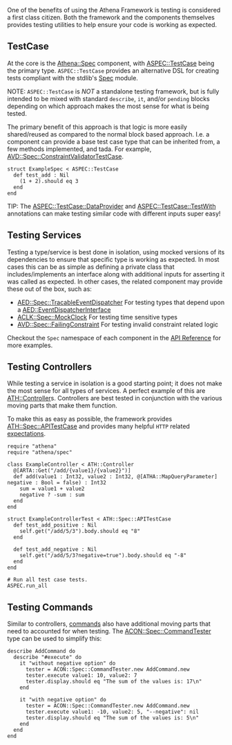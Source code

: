 One of the benefits of using the Athena Framework is testing is considered a first class citizen.
Both the framework and the components themselves provides testing utilities to help ensure your code is working as expected.

## TestCase

At the core is the [Athena::Spec](/Spec) component, with [ASPEC::TestCase](/Spec/TestCase) being the primary type.
`ASPEC::TestCase` provides an alternative DSL for creating tests compliant with the stdlib's [Spec](https://crystal-lang.org/api/Spec.html) module.

NOTE: `ASPEC::TestCase` is _NOT_ a standalone testing framework, but is fully intended to be mixed with standard `describe`, `it`, and/or `pending` blocks depending on which approach makes the most sense for what is being tested.

The primary benefit of this approach is that logic is more easily shared/reused as compared to the normal block based approach.
I.e. a component can provide a base test case type that can be inherited from, a few methods implemented, and tada.
For example, [AVD::Spec::ConstraintValidatorTestCase](/Validator/Spec/ConstraintValidatorTestCase).

```crystal
struct ExampleSpec < ASPEC::TestCase
  def test_add : Nil
    (1 + 2).should eq 3
  end
end
```

TIP: The [ASPEC::TestCase::DataProvider](/Spec/TestCase/DataProvider) and [ASPEC::TestCase::TestWith](/Spec/TestCase/TestWith) annotations can make testing similar code with different inputs super easy!

## Testing Services

Testing a type/service is best done in isolation, using mocked versions of its dependencies to ensure that specific type is working as expected.
In most cases this can be as simple as defining a private class that includes/implements an interface along with additional inputs for asserting it was called as expected.
In other cases, the related component may provide these out of the box, such as:

* [AED::Spec::TracableEventDispatcher](/EventDispatcher/Spec/TracableEventDispatcher) For testing types that depend upon a [AED::EventDispatcherInterface](/EventDispatcher/EventDispatcherInterface)
* [ACLK::Spec::MockClock](/Clock/Spec/MockClock) For testing time sensitive types
* [AVD::Spec::FailingConstraint](/Validator/Spec/FailingConstraint) For testing invalid constraint related logic

Checkout the `Spec` namespace of each component in the [API Reference](../api_reference.md) for more examples.

## Testing Controllers

While testing a service in isolation is a good starting point; it does not make the most sense for all types of services.
A perfect example of this are [ATH::Controller](/Framework/Controller)s.
Controllers are best tested in conjunction with the various moving parts that make them function.

To make this as easy as possible, the framework provides [ATH::Spec::APITestCase](/Framework/Spec/APITestCase) and provides many helpful `HTTP` related [expectations](/Framework/Spec/Expectations/HTTP).

```crystal
require "athena"
require "athena/spec"

class ExampleController < ATH::Controller
  @[ARTA::Get("/add/{value1}/{value2}")]
  def add(value1 : Int32, value2 : Int32, @[ATHA::MapQueryParameter] negative : Bool = false) : Int32
    sum = value1 + value2
    negative ? -sum : sum
  end
end

struct ExampleControllerTest < ATH::Spec::APITestCase
  def test_add_positive : Nil
    self.get("/add/5/3").body.should eq "8"
  end

  def test_add_negative : Nil
    self.get("/add/5/3?negative=true").body.should eq "-8"
  end
end

# Run all test case tests.
ASPEC.run_all
```

## Testing Commands

Similar to controllers, [commands](./commands.md) also have additional moving parts that need to accounted for when testing.
The [ACON::Spec::CommandTester](/Console/Spec/CommandTester) type can be used to simplify this:

```crystal
describe AddCommand do
  describe "#execute" do
    it "without negative option" do
      tester = ACON::Spec::CommandTester.new AddCommand.new
      tester.execute value1: 10, value2: 7
      tester.display.should eq "The sum of the values is: 17\n"
    end

    it "with negative option" do
      tester = ACON::Spec::CommandTester.new AddCommand.new
      tester.execute value1: -10, value2: 5, "--negative": nil
      tester.display.should eq "The sum of the values is: 5\n"
    end
  end
end
```
